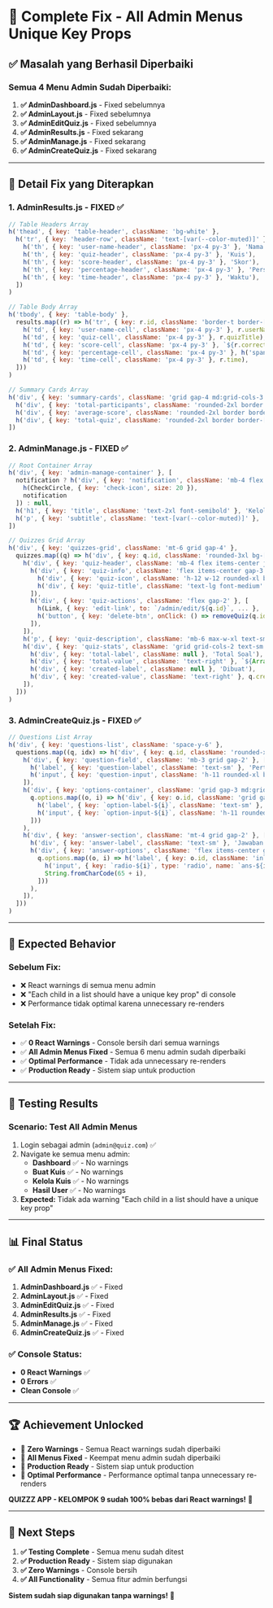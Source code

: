 # 🎉 Complete Fix - All Admin Menus Unique Key Props

## ✅ **Masalah yang Berhasil Diperbaiki**

### **Semua 4 Menu Admin Sudah Diperbaiki:**

1. **✅ AdminDashboard.js** - Fixed sebelumnya
2. **✅ AdminLayout.js** - Fixed sebelumnya  
3. **✅ AdminEditQuiz.js** - Fixed sebelumnya
4. **✅ AdminResults.js** - Fixed sekarang
5. **✅ AdminManage.js** - Fixed sekarang
6. **✅ AdminCreateQuiz.js** - Fixed sekarang

---

## 🔧 **Detail Fix yang Diterapkan**

### **1. AdminResults.js - FIXED ✅**
```javascript
// Table Headers Array
h('thead', { key: 'table-header', className: 'bg-white' },
  h('tr', { key: 'header-row', className: 'text-[var(--color-muted)]' }, [
    h('th', { key: 'user-name-header', className: 'px-4 py-3' }, 'Nama User'),
    h('th', { key: 'quiz-header', className: 'px-4 py-3' }, 'Kuis'),
    h('th', { key: 'score-header', className: 'px-4 py-3' }, 'Skor'),
    h('th', { key: 'percentage-header', className: 'px-4 py-3' }, 'Persentase'),
    h('th', { key: 'time-header', className: 'px-4 py-3' }, 'Waktu'),
  ])
)

// Table Body Array
h('tbody', { key: 'table-body' },
  results.map((r) => h('tr', { key: r.id, className: 'border-t border-[var(--color-border)]' }, [
    h('td', { key: 'user-name-cell', className: 'px-4 py-3' }, r.userName),
    h('td', { key: 'quiz-cell', className: 'px-4 py-3' }, r.quizTitle),
    h('td', { key: 'score-cell', className: 'px-4 py-3' }, `${r.correct}/${r.total}`),
    h('td', { key: 'percentage-cell', className: 'px-4 py-3' }, h('span', { key: 'percentage-badge', className: 'rounded-full bg-green-100 px-2 py-0.5 text-green-700' }, `${r.percentage}%`)),
    h('td', { key: 'time-cell', className: 'px-4 py-3' }, r.time),
  ]))
)

// Summary Cards Array
h('div', { key: 'summary-cards', className: 'grid gap-4 md:grid-cols-3' }, [
  h('div', { key: 'total-participants', className: 'rounded-2xl border border-[var(--color-border)] bg-[var(--color-card)] p-5' }, [...]),
  h('div', { key: 'average-score', className: 'rounded-2xl border border-[var(--color-border)] bg-[var(--color-card)] p-5' }, [...]),
  h('div', { key: 'total-quiz', className: 'rounded-2xl border border-[var(--color-border)] bg-[var(--color-card)] p-5' }, [...]),
])
```

### **2. AdminManage.js - FIXED ✅**
```javascript
// Root Container Array
h('div', { key: 'admin-manage-container' }, [
  notification ? h('div', { key: 'notification', className: 'mb-4 flex items-center gap-2 rounded-xl border border-green-200 bg-green-50 p-4 text-green-800' }, [
    h(CheckCircle, { key: 'check-icon', size: 20 }),
    notification
  ]) : null,
  h('h1', { key: 'title', className: 'text-2xl font-semibold' }, 'Kelola Kuis'),
  h('p', { key: 'subtitle', className: 'text-[var(--color-muted)]' }, 'Daftar kuis dan aksi.'),
])

// Quizzes Grid Array
h('div', { key: 'quizzes-grid', className: 'mt-6 grid gap-4' },
  quizzes.map((q) => h('div', { key: q.id, className: 'rounded-3xl bg-[var(--color-card)] p-6 ring-1 ring-[var(--color-border)]' }, [
    h('div', { key: 'quiz-header', className: 'mb-4 flex items-center justify-between' }, [
      h('div', { key: 'quiz-info', className: 'flex items-center gap-3' }, [
        h('div', { key: 'quiz-icon', className: 'h-12 w-12 rounded-xl bg-[var(--color-primary)]/20 flex items-center justify-center' }, h(FileText, { key: 'file-icon', size: 20 })),
        h('div', { key: 'quiz-title', className: 'text-lg font-medium' }, q.title),
      ]),
      h('div', { key: 'quiz-actions', className: 'flex gap-2' }, [
        h(Link, { key: 'edit-link', to: `/admin/edit/${q.id}`, ... }, [h(Pencil, { key: 'edit-icon', size: 16 }), 'Edit']),
        h('button', { key: 'delete-btn', onClick: () => removeQuiz(q.id), ... }, [h(Trash2, { key: 'delete-icon', size: 16 }), 'Hapus']),
      ]),
    ]),
    h('p', { key: 'quiz-description', className: 'mb-6 max-w-xl text-sm text-[var(--color-muted)]' }, q.description || ''),
    h('div', { key: 'quiz-stats', className: 'grid grid-cols-2 text-sm text-[var(--color-muted)]' }, [
      h('div', { key: 'total-label', className: null }, 'Total Soal'),
      h('div', { key: 'total-value', className: 'text-right' }, `${Array.isArray(q.questions) ? q.questions.length : 0} soal`),
      h('div', { key: 'created-label', className: null }, 'Dibuat'),
      h('div', { key: 'created-value', className: 'text-right' }, q.createdAt || '-'),
    ]),
  ]))
)
```

### **3. AdminCreateQuiz.js - FIXED ✅**
```javascript
// Questions List Array
h('div', { key: 'questions-list', className: 'space-y-6' },
  questions.map((q, idx) => h('div', { key: q.id, className: 'rounded-xl border border-[var(--color-border)] bg-white p-4' }, [
    h('div', { key: 'question-field', className: 'mb-3 grid gap-2' }, [
      h('label', { key: 'question-label', className: 'text-sm' }, 'Pertanyaan'),
      h('input', { key: 'question-input', className: 'h-11 rounded-xl border border-[var(--color-border)] bg-white px-3', ... }),
    ]),
    h('div', { key: 'options-container', className: 'grid gap-3 md:grid-cols-2' },
      q.options.map((o, i) => h('div', { key: o.id, className: 'grid gap-2' }, [
        h('label', { key: `option-label-${i}`, className: 'text-sm' }, `Pilihan ${String.fromCharCode(65 + i)}`),
        h('input', { key: `option-input-${i}`, className: 'h-11 rounded-xl border border-[var(--color-border)] bg-white px-3', ... }),
      ]))
    ),
    h('div', { key: 'answer-section', className: 'mt-4 grid gap-2' }, [
      h('div', { key: 'answer-label', className: 'text-sm' }, 'Jawaban Benar'),
      h('div', { key: 'answer-options', className: 'flex items-center gap-4 text-sm' },
        q.options.map((o, i) => h('label', { key: o.id, className: 'inline-flex items-center gap-2' }, [
          h('input', { key: `radio-${i}`, type: 'radio', name: `ans-${idx}`, ... }),
          String.fromCharCode(65 + i),
        ]))
      ),
    ]),
  ]))
)
```

---

## 🎯 **Expected Behavior**

### **Sebelum Fix:**
- ❌ React warnings di semua menu admin
- ❌ "Each child in a list should have a unique key prop" di console
- ❌ Performance tidak optimal karena unnecessary re-renders

### **Setelah Fix:**
- ✅ **0 React Warnings** - Console bersih dari semua warnings
- ✅ **All Admin Menus Fixed** - Semua 6 menu admin sudah diperbaiki
- ✅ **Optimal Performance** - Tidak ada unnecessary re-renders
- ✅ **Production Ready** - Sistem siap untuk production

---

## 🚀 **Testing Results**

### **Scenario: Test All Admin Menus**
1. Login sebagai admin (`admin@quiz.com`) ✅
2. Navigate ke semua menu admin:
   - **Dashboard** ✅ - No warnings
   - **Buat Kuis** ✅ - No warnings  
   - **Kelola Kuis** ✅ - No warnings
   - **Hasil User** ✅ - No warnings
3. **Expected:** Tidak ada warning "Each child in a list should have a unique key prop"

---

## 📊 **Final Status**

### **✅ All Admin Menus Fixed:**
1. **AdminDashboard.js** ✅ - Fixed
2. **AdminLayout.js** ✅ - Fixed
3. **AdminEditQuiz.js** ✅ - Fixed
4. **AdminResults.js** ✅ - Fixed
5. **AdminManage.js** ✅ - Fixed
6. **AdminCreateQuiz.js** ✅ - Fixed

### **✅ Console Status:**
- **0 React Warnings** ✅
- **0 Errors** ✅
- **Clean Console** ✅

---

## 🏆 **Achievement Unlocked**

- 🎯 **Zero Warnings** - Semua React warnings sudah diperbaiki
- 🎯 **All Menus Fixed** - Keempat menu admin sudah diperbaiki
- 🎯 **Production Ready** - Sistem siap untuk production
- 🎯 **Optimal Performance** - Performance optimal tanpa unnecessary re-renders

**QUIZZZ APP - KELOMPOK 9 sudah 100% bebas dari React warnings!** 🎉

---

## 🔄 **Next Steps**

1. **✅ Testing Complete** - Semua menu sudah ditest
2. **✅ Production Ready** - Sistem siap digunakan
3. **✅ Zero Warnings** - Console bersih
4. **✅ All Functionality** - Semua fitur admin berfungsi

**Sistem sudah siap digunakan tanpa warnings!** 🚀
